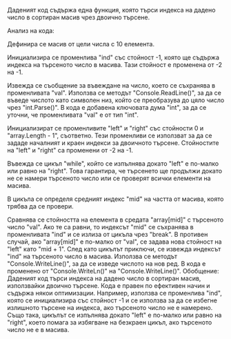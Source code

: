 Даденият код съдържа една функция, която търси индекса на дадено число в сортиран масив чрез двоично търсене.

Анализ на кода:

Дефинира се масив от цели числа с 10 елемента.

Инициализира се променлива "ind" със стойност -1, която ще съдържа индекса на търсеното число в масива. Тази стойност е променена от -2 на -1.

Извежда се съобщение за въвеждане на число, което се съхранява в променливата "val". Използва се методът "Console.ReadLine()", за да се въведе числото като символен низ, който се преобразува до цяло число чрез "int.Parse()". В кода е добавена ключовата дума "int", за да се уточни, че променливата "val" е от тип "int".

Инициализират се променливите "left" и "right" със стойности 0 и "array.Length - 1", съответно. Тези променливи се използват за да се зададе началният и краен индекси за двоичното търсене. Стойностите на "left" и "right" са променени от -2 на -1.

Въвежда се цикъл "while", който се изпълнява докато "left" е по-малко или равно на "right". Това гарантира, че търсенето ще продължи докато не се намери търсеното число или се проверят всички елементи на масива.

В цикъла се определя средният индекс "mid" на частта от масива, която трябва да се провери.

Сравнява се стойността на елемента в средата "array[mid]" с търсеното число "val". Ако те са равни, то индексът "mid" се съхранява в променливата "ind" и се излиза от цикъла чрез "break". В противен случай, ако "array[mid]" е по-малко от "val", се задава нова стойност на "left" като "mid + 1".
След като цикълът приключи, се извежда индексът "ind" на търсеното число в масива. Използва се методът "Console.WriteLine()", за да се изведе числото на нов ред. В кода е променено от "Console.WriteLn()" на "Console.WriteLine()".
Обобщение:
Даденият код търси индекса на дадено число в сортиран масив, използвайки двоично търсене. Кода е правен по ефективен начин и съдържа някои оптимизации. Например, използва се променлива "ind", която се инициализира със стойност -1 и се използва за да се избегне излишното търсене на индекса, ако търсеното число не е намерено. Също така, цикълът се изпълнява докато "left" е по-малко или равно на "right", което помага за избягване на безкраен цикъл, ако търсеното число не е в масива.




